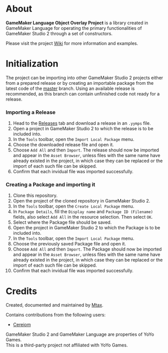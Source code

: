 # About

**GameMaker Language Object Overlay Project** is a library created in GameMaker Language for operating the primary functionalities of GameMaker Studio 2 through a set of constructors.

Please visit the project [Wiki](https://github.com/Mtax-Development/GML-OOP/wiki) for more information and examples.


# Initialization

The project can be importing into other GameMaker Studio 2 projects either from a prepared release or by creating an importable package from the latest code of the [master](https://github.com/Mtax-Development/GML-OOP/tree/master) branch. Using an available release is recommended, as this branch can contain unfinished code not ready for a release.

### Importing a Release

1. Head to the [Releases](https://github.com/Mtax-Development/GML-OOP/releases) tab and download a release in an `.yymps` file.
2. Open a project in GameMaker Studio 2 to which the release is to be included into.
3. In the `Tools` toolbar, open the `Import Local Package` menu.
4. Choose the downloaded release file and open it.
5. Choose `Add All` and then `Import`. The release should now be imported and appear in the `Asset Browser`, unless files with the same name have already existed in the project, in which case they can be replaced or the import of each such file can be skipped.
6. Confirm that each invidual file was imported successfully.

### Creating a Package and importing it

1. Clone this repository.
2. Open the project of the cloned repository in GameMaker Studio 2.
3. In the `Tools` toolbar, open the `Create Local Package` menu.
4. In `Package Details`, fill the `Display name` and `Package ID (Filename)` fields, also select `Add All` in the resource selection. Then select `OK`.
5. Select where the Package file should be saved.
6. Open the project in GameMaker Studio 2 to which the Package is to be included into.
7. In the `Tools` toolbar, open the `Import Local Package` menu.
8. Choose the previously saved Package file and open it.
9. Choose `Add All` and then `Import`. The Package should now be imported and appear in the `Asset Browser`, unless files with the same name have already existed in the project, in which case they can be replaced or the import of each such file can be skipped.
10. Confirm that each invidual file was imported successfully.

# Credits

Created, documented and maintained by [Mtax](https://github.com/Mtax-Development).

Contains contributions from the following users:
* [Cereiom](https://github.com/Cereiom)

GameMaker Studio 2 and GameMaker Language are properties of YoYo Games.    
This is a third-party project not affiliated with YoYo Games.
